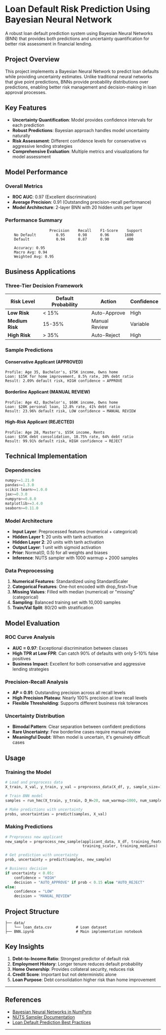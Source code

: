 # Loan Default Risk Prediction Using Bayesian Neural Network

A robust loan default prediction system using Bayesian Neural Networks (BNN) that provides both predictions and uncertainty quantification for better risk assessment in financial lending.

##  Project Overview

This project implements a Bayesian Neural Network to predict loan defaults while providing uncertainty estimates. Unlike traditional neural networks that give point predictions, BNNs provide probability distributions over predictions, enabling better risk management and decision-making in loan approval processes.

##  Key Features

- **Uncertainty Quantification**: Model provides confidence intervals for each prediction
- **Robust Predictions**: Bayesian approach handles model uncertainty naturally
- **Risk Assessment**: Different confidence levels for conservative vs aggressive lending strategies
- **Comprehensive Evaluation**: Multiple metrics and visualizations for model assessment

##  Model Performance

### Overall Metrics
- **ROC AUC**: 0.97 (Excellent discrimination)
- **Average Precision**: 0.91 (Outstanding precision-recall performance)
- **Model Architecture**: 2-layer BNN with 20 hidden units per layer

### Performance Summary
```
                    Precision    Recall    F1-Score    Support
    No Default         0.95      0.98      0.96       1600
    Default            0.94      0.87      0.90        400
    
    Accuracy: 0.95
    Macro Avg: 0.94
    Weighted Avg: 0.95
```

##  Business Applications

### Three-Tier Decision Framework

| Risk Level | Default Probability | Action | Confidence |
|------------|-------------------|---------|------------|
| **Low Risk** | < 15% | Auto-Approve  | High |
| **Medium Risk** | 15-35% | Manual Review  | Variable |
| **High Risk** | > 35% | Auto-Reject  | High |

### Sample Predictions

#### Conservative Applicant (APPROVED)
```
Profile: Age 35, Bachelor's, $75K income, Owns home
Loan: $15K for home improvement, 8.5% rate, 20% debt ratio
Result: 2.09% default risk, HIGH confidence → APPROVE
```

#### Borderline Applicant (MANUAL REVIEW)
```
Profile: Age 42, Bachelor's, $68K income, Owns home  
Loan: $28K personal loan, 12.8% rate, 41% debt ratio
Result: 23.96% default risk, LOW confidence → MANUAL REVIEW
```

#### High-Risk Applicant (REJECTED)
```
Profile: Age 28, Master's, $55K income, Rents
Loan: $35K debt consolidation, 18.75% rate, 64% debt ratio
Result: 99.91% default risk, HIGH confidence → REJECT
```

##  Technical Implementation

### Dependencies
```python
numpy>=1.21.0
pandas>=1.3.0
scikit-learn>=1.0.0
jax>=0.3.0
numpyro>=0.8.0
matplotlib>=3.4.0
seaborn>=0.11.0
```

### Model Architecture
- **Input Layer**: Preprocessed features (numerical + categorical)
- **Hidden Layer 1**: 20 units with tanh activation
- **Hidden Layer 2**: 20 units with tanh activation  
- **Output Layer**: 1 unit with sigmoid activation
- **Prior**: Normal(0, 0.5) for all weights and biases
- **Inference**: NUTS sampler with 1000 warmup + 2000 samples

### Data Preprocessing
1. **Numerical Features**: Standardized using StandardScaler
2. **Categorical Features**: One-hot encoded with drop_first=True
3. **Missing Values**: Filled with median (numerical) or "missing" (categorical)
4. **Sampling**: Balanced training set with 10,000 samples
5. **Train/Val Split**: 80/20 with stratification

##  Model Evaluation

### ROC Curve Analysis
- **AUC = 0.97**: Exceptional discrimination between classes
- **High TPR at Low FPR**: Can catch 90% of defaults with only 5-10% false positives
- **Business Impact**: Excellent for both conservative and aggressive lending strategies

### Precision-Recall Analysis  
- **AP = 0.91**: Outstanding precision across all recall levels
- **High Precision Plateau**: Nearly 100% precision at low recall levels
- **Flexible Thresholding**: Supports different business risk tolerances

### Uncertainty Distribution
- **Bimodal Pattern**: Clear separation between confident predictions
- **Rare Uncertainty**: Few borderline cases require manual review
- **Meaningful Doubt**: When model is uncertain, it's genuinely difficult cases

##  Usage

### Training the Model
```python
# Load and preprocess data
X_train, X_val, y_train, y_val = preprocess_data(X_df, y, sample_size=10000)

# Train BNN model
samples = run_hmc(X_train, y_train, D_H=20, num_warmup=1000, num_samples=2000)

# Make predictions with uncertainty
probs, uncertainties = predict(samples, X_val)
```

### Making Predictions
```python
# Preprocess new applicant
new_sample = preprocess_new_sample(applicant_data, X_df, training_features, 
                                   training_scaler, training_medians)

# Get prediction with uncertainty
prob, uncertainty = predict(samples, new_sample)

# Business decision
if uncertainty < 0.05:
    confidence = "HIGH"
    decision = "AUTO_APPROVE" if prob < 0.15 else "AUTO_REJECT"
else:
    confidence = "LOW" 
    decision = "MANUAL_REVIEW"
```

##  Project Structure
```
├── data/
│   └── loan_data.csv           # Loan dataset
├── BNN.ipynb                   # Main implementation notebook

```

##  Key Insights

1. **Debt-to-Income Ratio**: Strongest predictor of default risk
2. **Employment History**: Longer tenure reduces default probability  
3. **Home Ownership**: Provides collateral security, reduces risk
4. **Credit Score**: Important but not deterministic alone
5. **Loan Purpose**: Debt consolidation higher risk than home improvement

---

##  References

- [Bayesian Neural Networks in NumPyro](https://num.pyro.ai/)
- [NUTS Sampler Documentation](https://mc-stan.org/docs/2_18/reference-manual/hmc-chapter.html)
- [Loan Default Prediction Best Practices](https://www.federalreserve.gov/publications/files/risk-management-at-banks-201612.pdf)
---

